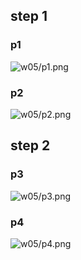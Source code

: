 ## step 1

### p1

![w05/p1.png](https://i.imgur.com/3lLDEyc.png)

### p2

![w05/p2.png](https://i.imgur.com/nWyG2WN.png)

## step 2

### p3

![w05/p3.png](https://i.imgur.com/yRdTgtR.png)

### p4

![w05/p4.png](https://i.imgur.com/OGnfksh.png)

